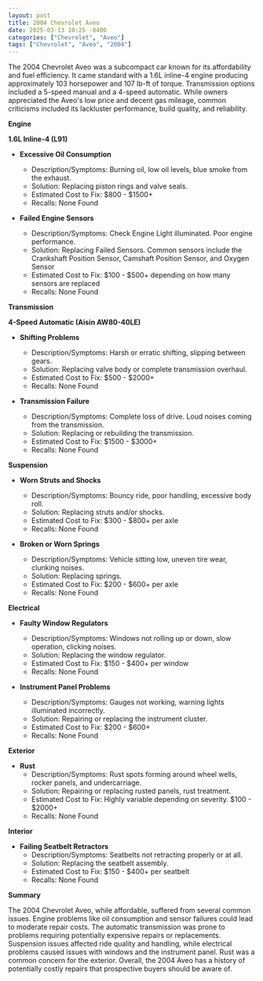 ```yaml
---
layout: post
title: 2004 Chevrolet Aveo
date: 2025-03-13 10:25 -0400
categories: ["Chevrolet", "Aveo"]
tags: ["Chevrolet", "Aveo", "2004"]
---
```

The 2004 Chevrolet Aveo was a subcompact car known for its affordability and fuel efficiency. It came standard with a 1.6L inline-4 engine producing approximately 103 horsepower and 107 lb-ft of torque. Transmission options included a 5-speed manual and a 4-speed automatic. While owners appreciated the Aveo's low price and decent gas mileage, common criticisms included its lackluster performance, build quality, and reliability.

**Engine**

**1.6L Inline-4 (L91)**

*   **Excessive Oil Consumption**
    *   Description/Symptoms: Burning oil, low oil levels, blue smoke from the exhaust.
    *   Solution: Replacing piston rings and valve seals.
    *   Estimated Cost to Fix: $800 - $1500+
    *   Recalls: None Found

*   **Failed Engine Sensors**
    *   Description/Symptoms: Check Engine Light illuminated. Poor engine performance.
    *   Solution: Replacing Failed Sensors. Common sensors include the Crankshaft Position Sensor, Camshaft Position Sensor, and Oxygen Sensor
    *   Estimated Cost to Fix: $100 - $500+ depending on how many sensors are replaced
    *   Recalls: None Found

**Transmission**

**4-Speed Automatic (Aisin AW80-40LE)**

*   **Shifting Problems**
    *   Description/Symptoms: Harsh or erratic shifting, slipping between gears.
    *   Solution: Replacing valve body or complete transmission overhaul.
    *   Estimated Cost to Fix: $500 - $2000+
    *   Recalls: None Found

*   **Transmission Failure**
    *   Description/Symptoms: Complete loss of drive. Loud noises coming from the transmission.
    *   Solution: Replacing or rebuilding the transmission.
    *   Estimated Cost to Fix: $1500 - $3000+
    *   Recalls: None Found

**Suspension**

*   **Worn Struts and Shocks**
    *   Description/Symptoms: Bouncy ride, poor handling, excessive body roll.
    *   Solution: Replacing struts and/or shocks.
    *   Estimated Cost to Fix: $300 - $800+ per axle
    *   Recalls: None Found

*   **Broken or Worn Springs**
    *   Description/Symptoms: Vehicle sitting low, uneven tire wear, clunking noises.
    *   Solution: Replacing springs.
    *   Estimated Cost to Fix: $200 - $600+ per axle
    *   Recalls: None Found

**Electrical**

*   **Faulty Window Regulators**
    *   Description/Symptoms: Windows not rolling up or down, slow operation, clicking noises.
    *   Solution: Replacing the window regulator.
    *   Estimated Cost to Fix: $150 - $400+ per window
    *   Recalls: None Found

*   **Instrument Panel Problems**
    *   Description/Symptoms: Gauges not working, warning lights illuminated incorrectly.
    *   Solution: Repairing or replacing the instrument cluster.
    *   Estimated Cost to Fix: $200 - $600+
    *   Recalls: None Found

**Exterior**

*   **Rust**
    *   Description/Symptoms: Rust spots forming around wheel wells, rocker panels, and undercarriage.
    *   Solution: Repairing or replacing rusted panels, rust treatment.
    *   Estimated Cost to Fix: Highly variable depending on severity. $100 - $2000+
    *   Recalls: None Found

**Interior**

*   **Failing Seatbelt Retractors**
    * Description/Symptoms: Seatbelts not retracting properly or at all.
    * Solution: Replacing the seatbelt assembly.
    * Estimated Cost to Fix: $150 - $400+ per seatbelt
    * Recalls: None Found

**Summary**

The 2004 Chevrolet Aveo, while affordable, suffered from several common issues. Engine problems like oil consumption and sensor failures could lead to moderate repair costs. The automatic transmission was prone to problems requiring potentially expensive repairs or replacements. Suspension issues affected ride quality and handling, while electrical problems caused issues with windows and the instrument panel. Rust was a common concern for the exterior. Overall, the 2004 Aveo has a history of potentially costly repairs that prospective buyers should be aware of.

